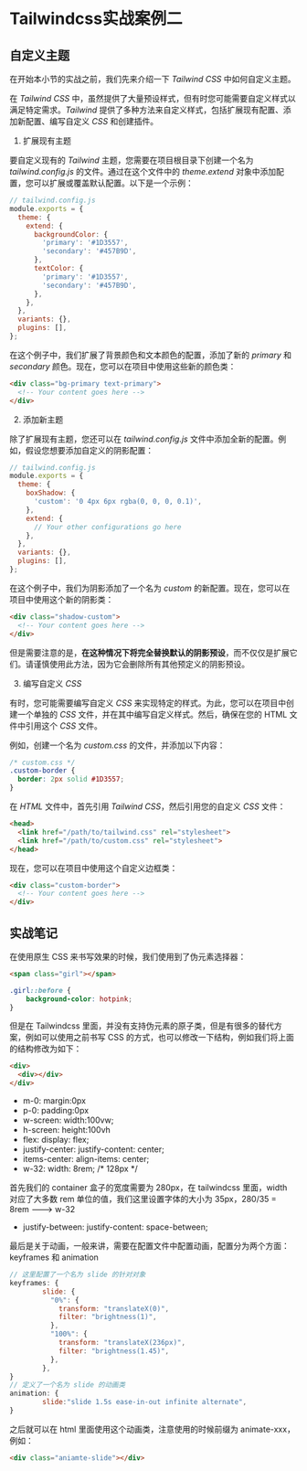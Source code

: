 # Tailwindcss实战案例二



## 自定义主题

在开始本小节的实战之前，我们先来介绍一下 *Tailwind CSS* 中如何自定义主题。

在 *Tailwind CSS* 中，虽然提供了大量预设样式，但有时您可能需要自定义样式以满足特定需求。*Tailwind* 提供了多种方法来自定义样式，包括扩展现有配置、添加新配置、编写自定义 *CSS* 和创建插件。

1. 扩展现有主题

要自定义现有的 *Tailwind* 主题，您需要在项目根目录下创建一个名为 *tailwind.config.js* 的文件。通过在这个文件中的 *theme.extend* 对象中添加配置，您可以扩展或覆盖默认配置。以下是一个示例：

```js
// tailwind.config.js
module.exports = {
  theme: {
    extend: {
      backgroundColor: {
        'primary': '#1D3557',
        'secondary': '#457B9D',
      },
      textColor: {
        'primary': '#1D3557',
        'secondary': '#457B9D',
      },
    },
  },
  variants: {},
  plugins: [],
};
```

在这个例子中，我们扩展了背景颜色和文本颜色的配置，添加了新的 *primary* 和 *secondary* 颜色。现在，您可以在项目中使用这些新的颜色类：

```html
<div class="bg-primary text-primary">
  <!-- Your content goes here -->
</div>
```

2. 添加新主题

除了扩展现有主题，您还可以在 *tailwind.config.js* 文件中添加全新的配置。例如，假设您想要添加自定义的阴影配置：

```js
// tailwind.config.js
module.exports = {
  theme: {
    boxShadow: {
      'custom': '0 4px 6px rgba(0, 0, 0, 0.1)',
    },
    extend: {
      // Your other configurations go here
    },
  },
  variants: {},
  plugins: [],
};
```

在这个例子中，我们为阴影添加了一个名为 *custom* 的新配置。现在，您可以在项目中使用这个新的阴影类：

```html
<div class="shadow-custom">
  <!-- Your content goes here -->
</div>
```

但是需要注意的是，**在这种情况下将完全替换默认的阴影预设**，而不仅仅是扩展它们。请谨慎使用此方法，因为它会删除所有其他预定义的阴影预设。

3. 编写自定义 *CSS*

有时，您可能需要编写自定义 *CSS* 来实现特定的样式。为此，您可以在项目中创建一个单独的 *CSS* 文件，并在其中编写自定义样式。然后，确保在您的 HTML 文件中引用这个 *CSS* 文件。

例如，创建一个名为 *custom.css* 的文件，并添加以下内容：

```css
/* custom.css */
.custom-border {
  border: 2px solid #1D3557;
}
```

在 *HTML* 文件中，首先引用 *Tailwind CSS*，然后引用您的自定义 *CSS* 文件：

```html
<head>
  <link href="/path/to/tailwind.css" rel="stylesheet">
  <link href="/path/to/custom.css" rel="stylesheet">
</head>
```

现在，您可以在项目中使用这个自定义边框类：

```html
<div class="custom-border">
  <!-- Your content goes here -->
</div>
```



## 实战笔记

在使用原生 CSS 来书写效果的时候，我们使用到了伪元素选择器：

```html
<span class="girl"></span>
```

```css
.girl::before {
    background-color: hotpink;
}
```

但是在 Tailwindcss 里面，并没有支持伪元素的原子类，但是有很多的替代方案，例如可以使用之前书写 CSS 的方式，也可以修改一下结构，例如我们将上面的结构修改为如下：

```html
<div>
  <div></div>
</div>
```



- m-0: margin:0px
- p-0: padding:0px
- w-screen: width:100vw;
- h-screen: height:100vh
- flex: display: flex;
- justify-center: justify-content: center;
- items-center: align-items: center;
- w-32: width: 8rem; /* 128px */

首先我们的 container 盒子的宽度需要为 280px，在 tailwindcss 里面，width 对应了大多数 rem 单位的值，我们这里设置字体的大小为 35px，280/35 = 8rem ---> w-32

- justify-between: justify-content: space-between;



最后是关于动画，一般来讲，需要在配置文件中配置动画，配置分为两个方面：keyframes 和 animation

```js
// 这里配置了一个名为 slide 的针对对象
keyframes: {
        slide: {
          "0%": {
            transform: "translateX(0)",
            filter: "brightness(1)",
          },
          "100%": {
            transform: "translateX(236px)",
            filter: "brightness(1.45)",
          },
        },
}
// 定义了一个名为 slide 的动画类
animation: {
        slide:"slide 1.5s ease-in-out infinite alternate",
}
```

之后就可以在 html 里面使用这个动画类，注意使用的时候前缀为 animate-xxx，例如：

```html
<div class="aniamte-slide"></div>
```

